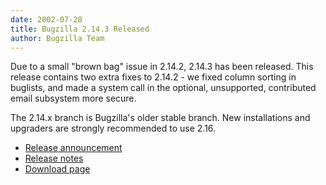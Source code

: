 ```yaml
---
date: 2002-07-28
title: Bugzilla 2.14.3 Released
author: Bugzilla Team
---
```


Due to a small "brown bag" issue in 2.14.2, 2.14.3 has been released. This release contains two extra fixes to 2.14.2 - we fixed column sorting in buglists, and made a system call in the optional, unsupported, contributed email subsystem more secure.

The 2.14.x branch is Bugzilla's older stable branch. New installations and upgraders are strongly recommended to use 2.16.

*   [Release announcement](https://groups.google.com/groups?q=Bugzilla+2.14.3&hl=en&lr=&ie=UTF-8&oe=UTF-8&selm=p05111a03b969cbcaba10%40%5B192.168.1.203%5D&rnum=2)
*   [Release notes](/releases/2.14.3/)
*   [Download page](/download/)

